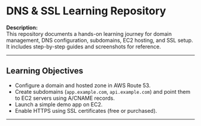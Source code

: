# DNS & SSL Learning Repository

**Description:**  
This repository documents a hands-on learning journey for domain management, DNS configuration, subdomains, EC2 hosting, and SSL setup. It includes step-by-step guides and screenshots for reference.

---

## Learning Objectives
- Configure a domain and hosted zone in AWS Route 53.  
- Create subdomains (`app.example.com`, `api.example.com`) and point them to EC2 servers using A/CNAME records.  
- Launch a simple demo app on EC2.  
- Enable HTTPS  using SSL certificates (free or purchased).  


---
